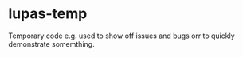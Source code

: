 # lupas-temp

Temporary code e.g. used to show off issues and bugs orr to quickly demonstrate somemthing.